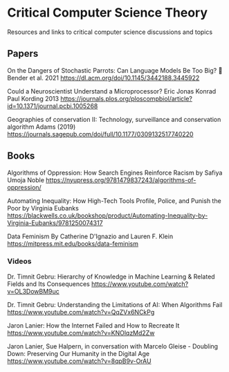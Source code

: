 # Critical Computer Science Theory
Resources and links to critical computer science discussions and topics

## Papers

On the Dangers of Stochastic Parrots: Can Language Models Be Too Big? 🦜 Bender et al. 2021
https://dl.acm.org/doi/10.1145/3442188.3445922

Could a Neuroscientist Understand a Microprocessor? Eric Jonas Konrad Paul Kording 2013
https://journals.plos.org/ploscompbiol/article?id=10.1371/journal.pcbi.1005268

Geographies of conservation II: Technology, surveillance and conservation algorithm Adams (2019)
https://journals.sagepub.com/doi/full/10.1177/0309132517740220


## Books
Algorithms of Oppression: How Search Engines Reinforce Racism by Safiya Umoja Noble
https://nyupress.org/9781479837243/algorithms-of-oppression/

Automating Inequality: How High-Tech Tools Profile, Police, and Punish the Poor by Virginia Eubanks
https://blackwells.co.uk/bookshop/product/Automating-Inequality-by-Virginia-Eubanks/9781250074317

Data Feminism By Catherine D'Ignazio and Lauren F. Klein
https://mitpress.mit.edu/books/data-feminism

### Videos
Dr. Timnit Gebru: Hierarchy of Knowledge in Machine Learning & Related Fields and Its Consequences
https://www.youtube.com/watch?v=OL3DowBM9uc

Dr. Timnit Gebru: Understanding the Limitations of AI: When Algorithms Fail
https://www.youtube.com/watch?v=QqZVx6NCkPg

Jaron Lanier: How the Internet Failed and How to Recreate It
https://www.youtube.com/watch?v=KNOlqzMd2Zw

Jaron Lanier, Sue Halpern, in conversation with Marcelo Gleise - Doubling Down: Preserving Our Humanity in the Digital Age
https://www.youtube.com/watch?v=8qpB9v-OrAU
